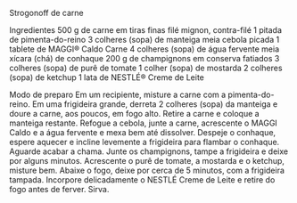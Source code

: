 Strogonoff de carne

Ingredientes
500 g de carne em tiras finas filé mignon, contra-filé
1 pitada de pimenta-do-reino
3 colheres (sopa) de manteiga
meia cebola picada
1 tablete de MAGGI® Caldo Carne
4 colheres (sopa) de água fervente
meia xícara (chá) de conhaque
200 g de champignons em conserva fatiados
3 colheres (sopa) de purê de tomate
1 colher (sopa) de mostarda
2 colheres (sopa) de ketchup
1 lata de NESTLÉ® Creme de Leite

Modo de preparo
Em um recipiente, misture a carne com a pimenta-do-reino.
Em uma frigideira grande, derreta 2 colheres (sopa) da manteiga e doure a carne, aos poucos, em fogo alto.
Retire a carne e coloque a manteiga restante.
Refogue a cebola, junte a carne, acrescente o MAGGI Caldo e a água fervente e mexa bem até dissolver.
Despeje o conhaque, espere aquecer e incline levemente a frigideira para flambar o conhaque.
Aguarde acabar a chama. Junte os champignons, tampe a frigideira e deixe por alguns minutos.
Acrescente o purê de tomate, a mostarda e o ketchup, misture bem.
Abaixe o fogo, deixe por cerca de 5 minutos, com a frigideira tampada.
Incorpore delicadamente o NESTLÉ Creme de Leite e retire do fogo antes de ferver. Sirva.